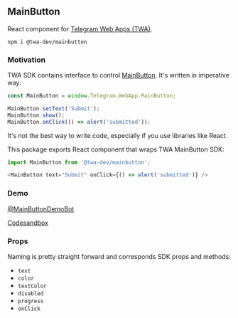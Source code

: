 ## MainButton
React component for [Telegram Web Apps (TWA)](https://core.telegram.org/bots/webapps).

```
npm i @twa-dev/mainbutton
```

### Motivation
TWA SDK contains interface to control [MainButton](https://core.telegram.org/bots/webapps#mainbutton). It's written in imperative way:

```js
const MainButton = window.Telegram.WebApp.MainButton;

MainButton.setText('Submit');
MainButton.show();
MainButton.onClick(() => alert('submitted'));
```

It's not the best way to write code, especially if you use libraries like React. 

This package exports React component that wraps TWA MainButton SDK:

```js
import MainButton from '@twa-dev/mainbutton';

<MainButton text="Submit" onClick={() => alert('submitted')} />
```

### Demo
[@MainButtonDemoBot](https://t.me/MainButtonDemoBot)

[Codesandbox](https://codesandbox.io/s/main-button-demo-732l5z)

### Props
Naming is pretty straight forward and corresponds SDK props and methods:
- `text`
- `color`
- `textColor`
- `disabled`
- `progress`
- `onClick`